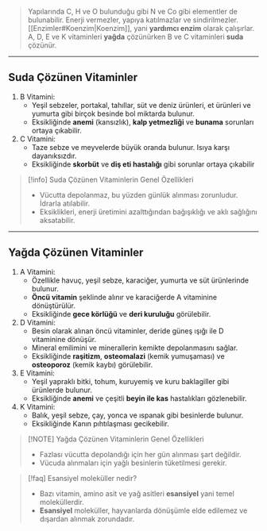 >Yapılarında C, H ve O bulunduğu gibi N ve Co gibi elementler de bulunabilir. Enerji vermezler, yapıya katılmazlar ve sindirilmezler. [[Enzimler#Koenzim|Koenzim]], yani **yardımcı enzim** olarak çalışırlar. A, D, E ve K vitaminleri **yağda** çözünürken B ve C vitaminleri **suda** çözünür.

___
## Suda Çözünen Vitaminler
1. B Vitamini:
	- Yeşil sebzeler, portakal, tahıllar, süt ve deniz ürünleri, et ürünleri ve yumurta gibi birçok besinde bol miktarda bulunur.
	- Eksikliğinde **anemi** (kansızlık), **kalp yetmezliği** ve **bunama** sorunları ortaya çıkabilir.
2. C Vitamini:
	- Taze sebze ve meyvelerde büyük oranda bulunur. Isıya karşı dayanıksızdır.
	- Eksikliğinde **skorbüt** ve **diş eti hastalığı** gibi sorunlar ortaya çıkabilir

> [!info] Suda Çözünen Vitaminlerin Genel Özellikleri
> - Vücutta depolanmaz, bu yüzden günlük alınması zorunludur. İdrarla atılabilir.
> - Eksiklikleri, enerji üretimini azalttığından bağışıklığı ve aklı sağlığını aksatabilir.

___
## Yağda Çözünen Vitaminler
1. A Vitamini:
	- Özellikle havuç, yeşil sebze, karaciğer, yumurta ve süt ürünlerinde bulunur.
	- **Öncü vitamin** şeklinde alınır ve karaciğerde A vitaminine dönüştürülür.
	- Eksikliğinde **gece körlüğü** ve **deri kuruluğu** görülebilir.
2. D Vitamini:
	- Besin olarak alınan öncü vitaminler, deride güneş ışığı ile D vitaminine dönüşür.
	- Mineral emilimini ve minerallerin kemikte depolanmasını sağlar.
	- Eksikliğinde **raşitizm**, **osteomalazi** (kemik yumuşaması) ve **osteoporoz** (kemik kaybı) görülebilir.
3. E Vitamini:
	- Yeşil yapraklı bitki, tohum, kuruyemiş ve kuru baklagiller gibi ürünlerde bulunur.
	- Eksikliğinde **anemi** ve çeşitli **beyin ile kas** hastalıkları gözlenebilir.
4. K Vitamini:
	- Balık, yeşil sebze, çay, yonca ve ıspanak gibi besinlerde bulunur.
	- Eksikliğinde Kanın pıhtılaşması gecikebilir.

> [!NOTE] Yağda Çözünen Vitaminlerin Genel Özellikleri
> - Fazlası vücutta depolandığı için her gün alınması şart değildir.
> - Vücuda alınmaları için yağlı besinlerin tüketilmesi gerekir.

> [!faq] Esansiyel moleküller nedir?
> - Bazı vitamin, amino asit ve yağ asitleri **esansiyel** yani temel moleküllerdir.
> - **Esansiyel** moleküller, hayvanlarda dönüşümle elde edilemez ve dışardan alınmak zorundadır.